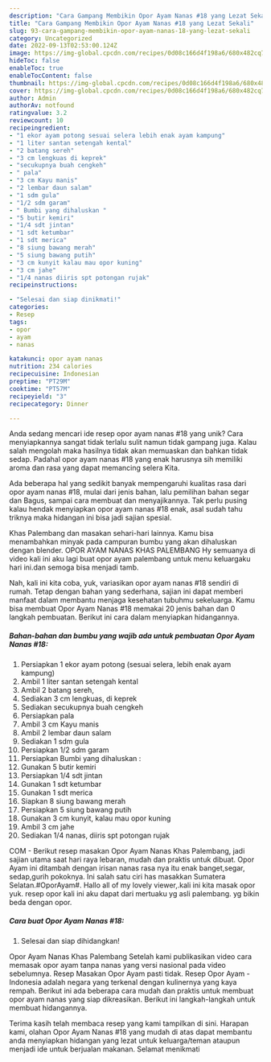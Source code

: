 ```yaml
---
description: "Cara Gampang Membikin Opor Ayam Nanas #18 yang Lezat Sekali"
title: "Cara Gampang Membikin Opor Ayam Nanas #18 yang Lezat Sekali"
slug: 93-cara-gampang-membikin-opor-ayam-nanas-18-yang-lezat-sekali
category: Uncategorized
date: 2022-09-13T02:53:00.124Z
image: https://img-global.cpcdn.com/recipes/0d08c166d4f198a6/680x482cq70/opor-ayam-nanas-18-foto-resep-utama.jpg
hideToc: false
enableToc: true
enableTocContent: false
thumbnail: https://img-global.cpcdn.com/recipes/0d08c166d4f198a6/680x482cq70/opor-ayam-nanas-18-foto-resep-utama.jpg
cover: https://img-global.cpcdn.com/recipes/0d08c166d4f198a6/680x482cq70/opor-ayam-nanas-18-foto-resep-utama.jpg
author: Admin
authorAv: notfound
ratingvalue: 3.2
reviewcount: 10
recipeingredient:
- "1 ekor ayam potong sesuai selera lebih enak ayam kampung"
- "1 liter santan setengah kental"
- "2 batang sereh"
- "3 cm lengkuas di keprek"
- "secukupnya buah cengkeh"
- " pala"
- "3 cm Kayu manis"
- "2 lembar daun salam"
- "1 sdm gula"
- "1/2 sdm garam"
- " Bumbi yang dihaluskan "
- "5 butir kemiri"
- "1/4 sdt jintan"
- "1 sdt ketumbar"
- "1 sdt merica"
- "8 siung bawang merah"
- "5 siung bawang putih"
- "3 cm kunyit kalau mau opor kuning"
- "3 cm jahe"
- "1/4 nanas diiris spt potongan rujak"
recipeinstructions:

- "Selesai dan siap dinikmati!"
categories:
- Resep
tags:
- opor
- ayam
- nanas

katakunci: opor ayam nanas 
nutrition: 234 calories
recipecuisine: Indonesian
preptime: "PT29M"
cooktime: "PT57M"
recipeyield: "3"
recipecategory: Dinner

---
```





Anda sedang mencari ide resep opor ayam nanas #18 yang unik? Cara menyiapkannya sangat tidak terlalu sulit namun tidak gampang juga. Kalau salah mengolah maka hasilnya tidak akan memuaskan dan bahkan tidak sedap. Padahal opor ayam nanas #18 yang enak harusnya sih memiliki aroma dan rasa yang dapat memancing selera Kita.





Ada beberapa hal yang sedikit banyak mempengaruhi kualitas rasa dari opor ayam nanas #18, mulai dari jenis bahan, lalu pemilihan bahan segar dan Bagus, sampai cara membuat dan menyajikannya. Tak perlu pusing kalau hendak menyiapkan opor ayam nanas #18 enak,      asal sudah tahu triknya maka hidangan ini bisa jadi sajian spesial.














Khas Palembang dan masakan sehari-hari lainnya. Kamu bisa menambahkan minyak pada campuran bumbu yang akan dihaluskan dengan blender. OPOR AYAM NANAS KHAS PALEMBANG Hy semuanya di video kali ini aku lagi buat opor ayam palembang untuk menu keluargaku hari ini.dan semoga bisa menjadi tamb.






Nah, kali ini kita coba, yuk, variasikan opor ayam nanas #18 sendiri di rumah. Tetap dengan bahan yang sederhana, sajian ini dapat memberi manfaat dalam membantu menjaga kesehatan tubuhmu sekeluarga. Kamu bisa membuat Opor Ayam Nanas #18 memakai 20 jenis bahan dan 0 langkah pembuatan. Berikut ini cara dalam menyiapkan hidangannya.

<!--inarticleads1-->

##### Bahan-bahan dan bumbu yang wajib ada untuk pembuatan Opor Ayam Nanas #18:

1. Persiapkan 1 ekor ayam potong (sesuai selera, lebih enak ayam kampung)
1. Ambil 1 liter santan setengah kental
1. Ambil 2 batang sereh,
1. Sediakan 3 cm lengkuas, di keprek
1. Sediakan secukupnya buah cengkeh
1. Persiapkan  pala
1. Ambil 3 cm Kayu manis
1. Ambil 2 lembar daun salam
1. Sediakan 1 sdm gula
1. Persiapkan 1/2 sdm garam
1. Persiapkan  Bumbi yang dihaluskan :
1. Gunakan 5 butir kemiri
1. Persiapkan 1/4 sdt jintan
1. Gunakan 1 sdt ketumbar
1. Gunakan 1 sdt merica
1. Siapkan 8 siung bawang merah
1. Persiapkan 5 siung bawang putih
1. Gunakan 3 cm kunyit, kalau mau opor kuning
1. Ambil 3 cm jahe
1. Sediakan 1/4 nanas, diiris spt potongan rujak


COM - Berikut resep masakan Opor Ayam Nanas Khas Palembang, jadi sajian utama saat hari raya lebaran, mudah dan praktis untuk dibuat. Opor Ayam ini ditambah dengan irisan nanas rasa nya itu enak banget,segar, sedap,gurih pokoknya. Ini salah satu ciri has masakkan Sumatera Selatan.#OporAyam#. Hallo all of my lovely viewer,.kali ini kita masak opor yuk. resep opor kali ini aku dapat dari mertuaku yg asli palembang. yg bikin beda dengan opor. 

<!--inarticleads2-->

##### Cara buat Opor Ayam Nanas #18:


1. Selesai dan siap dihidangkan!

Opor Ayam Nanas Khas Palembang Setelah kami publikasikan video cara memasak opor ayam tanpa nanas yang versi nasional pada video sebelumnya. Resep Masakan Opor Ayam pasti tidak. Resep Opor Ayam - Indonesia adalah negara yang terkenal dengan kulinernya yang kaya rempah. Berikut ini ada beberapa cara mudah dan praktis untuk membuat opor ayam nanas yang siap dikreasikan. Berikut ini langkah-langkah untuk membuat hidangannya. 

Terima kasih telah membaca resep yang kami tampilkan di sini. Harapan kami, olahan Opor Ayam Nanas #18 yang mudah di atas dapat membantu anda menyiapkan hidangan yang lezat untuk keluarga/teman ataupun menjadi ide untuk berjualan makanan. Selamat menikmati
